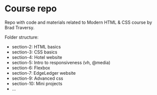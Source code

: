 # Course repo

Repo with code and materials related to Modern HTML & CSS course by Brad Traversy. 

Folder structure: 
  - section-2: HTML basics
  - section-3: CSS basics
  - section-4: Hotel website
  - section-5: Intro to responsiveness (vh, @media)
  - section-6: Flexbox
  - section-7: EdgeLedger website
  - section-9: Advanced css
  - section-10: Mini projects
  - ...